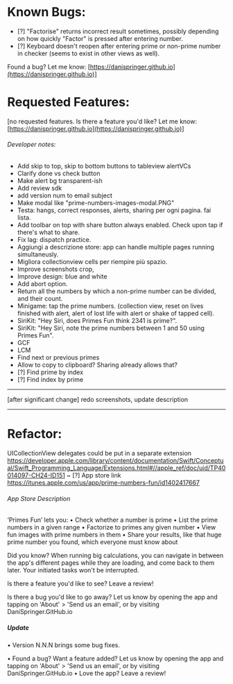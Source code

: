# Known Bugs:
- [?] "Factorise" returns incorrect result sometimes, possibly depending on how quickly "Factor" is pressed after entering number.
- [?] Keyboard doesn't reopen after entering prime or non-prime number in checker (seems to exist in other views as well).

Found a bug? Let me know: [https://danispringer.github.io](https://danispringer.github.io)]

# Requested Features:

[no requested features. Is there a feature you'd like? Let me know: [https://danispringer.github.io](https://danispringer.github.io)]


###### Developer notes:

- Add skip to top, skip to bottom buttons to tableview alertVCs
- Clarify done vs check button
- Make alert bg transparent-ish
- Add review sdk
- add version num to email subject
- Make modal like "prime-numbers-images-modal.PNG"
- Testa: hangs, correct responses, alerts, sharing per ogni pagina. fai lista.
- Add toolbar on top with share button always enabled. Check upon tap if there's what to share.
- Fix lag: dispatch practice.
- Aggiungi a descrizione store: app can handle multiple pages running simultaneusly.
- Migliora collectionview cells per riempire più spazio.
- Improve screenshots crop,
- Improve design: blue and white
- Add abort option.
- Return all the numbers by which a non-prime number can be divided, and their count.
- Minigame: tap the prime numbers. (collection view, reset on lives finished with alert, alert of lost life with alert or shake of tapped cell).
- SiriKit: "Hey Siri, does Primes Fun think 2341 is prime?".
- SiriKit: "Hey Siri, note the prime numbers between 1 and 50 using Primes Fun".
- GCF
- LCM
- Find next or previous primes
- Allow to copy to clipboard? Sharing already allows that?
- [?] Find prime by index
- [?] Find index by prime

---------------------------------------------------------------------------------------------------------------

[after significant change] redo screenshots, update description

---------------------------------------------------------------------------------------------------------------
# Refactor:
UICollectionView delegates could be put in a separate extension
https://developer.apple.com/library/content/documentation/Swift/Conceptual/Swift_Programming_Language/Extensions.html#//apple_ref/doc/uid/TP40014097-CH24-ID151
~
[?] App store link https://itunes.apple.com/us/app/prime-numbers-fun/id1402417667

###### App Store Description
‘Primes Fun’ lets you:
• Check whether a number is prime
• List the prime numbers in a given range
• Factorize to primes any given number
• View fun images with prime numbers in them
• Share your results, like that huge prime number you found, which everyone must know about

Did you know? When running big calculations, you can navigate in between the app's different pages while they are loading, and come back to them later. Your initiated tasks won't be interrupted.

Is there a feature you'd like to see? Leave a review!

Is there a bug you'd like to go away? Let us know by opening the app and tapping on 'About' > 'Send us an email', or by visiting DaniSpringer.GitHub.io

##### Update

• Version N.N.N brings some bug fixes.

• Found a bug? Want a feature added? Let us know by opening the app and tapping on 'About' > 'Send us an email', or by visiting DaniSpringer.GitHub.io
• Love the app? Leave a review!


